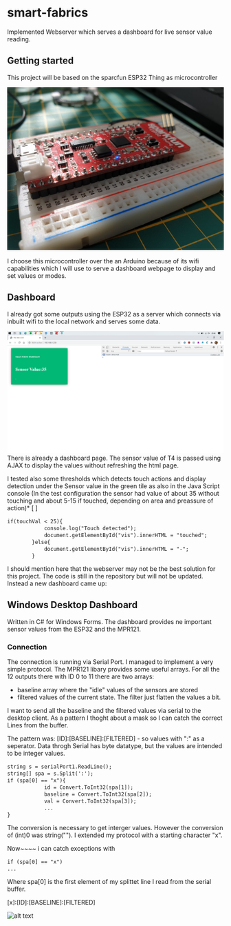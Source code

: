 # smart-fabrics

Implemented Webserver which serves a dashboard for live sensor value reading.

## Getting started

This project will be based on the sparcfun ESP32 Thing as microcontroller

![alt text](smart-fabrics-controller/img/esp_3.jpg)

I choose this microcontroller over the an Arduino because of its wifi capabilities which I will use to serve a dashboard webpage to display and set values or modes.

## Dashboard

I already got some outputs using the ESP32 as a server which connects via inbuilt wifi to the local network and serves some data.

![alt text](smart-fabrics-controller/img/screen_1.png)
There is already a dashboard page. The sensor value of T4 is passed using AJAX to display the values without refreshing the html page.

I tested also some thresholds which detects touch actions and display detection under the Sensor value in the green tile as also in the Java Script console (In the test configuration the sensor had value of about 35 without touching and about 5-15 if touched, depending on area and preassure of action)* [ ]

```
if(touchVal < 25){
            console.log("Touch detected");
            document.getElementById("vis").innerHTML = "touched";
        }else{
            document.getElementById("vis").innerHTML = "-";
        }
```

I should mention here that the webserver may not be the best solution for this project. The code is still in the repository but will not be updated.
Instead a new dashboard came up:

## Windows Desktop Dashboard

Written in C# for Windows Forms. The dashboard provides ne important sensor values from the ESP32 and the MPR121.

### Connection

The connection is running via Serial Port. I managed to implement a very simple protocol. The MPR121 libary provides some useful arrays.
For all the 12 outputs there with ID 0 to 11 there are two arrays:

* baseline array where the "idle" values of the sensors are stored
* filtered values of the current state. The filter just flatten the values a bit.

I want to send all the baseline and the filtered values via serial to the desktop client.
As a pattern I thoght about a mask so I can catch the correct Lines from the buffer.

The pattern was: [ID]:[BASELINE]:[FILTERED] - so values with ":" as a seperator.
Data throgh Serial has byte datatype, but the values are intended to be integer values.

````
string s = serialPort1.ReadLine();
string[] spa = s.Split(':');
if (spa[0] == "x"){
            id = Convert.ToInt32(spa[1]);
            baseline = Convert.ToInt32(spa[2]);
            val = Convert.ToInt32(spa[3]);
            ...
}
````

The conversion is necessary to get interger values.
However the conversion of (int)0 was string(""). I extended my protocol with a starting character "x".

Now~~~~ i can catch exceptions with

````
if (spa[0] == "x")
...
````

Where spa[0] is the first element of my splittet line I read from the serial buffer.

\[x]:[ID]:[BASELINE]:[FILTERED]

![alt text](smart-fabrics-controller/img/dev_dash.png)

